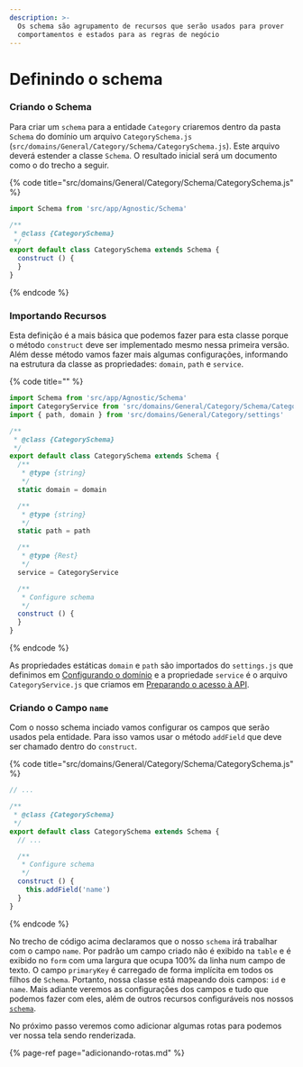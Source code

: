 ```yaml
---
description: >-
  Os schema são agrupamento de recursos que serão usados para prover
  comportamentos e estados para as regras de negócio
---
```


# Definindo o schema

### Criando o Schema

Para criar um `schema` para a entidade `Category` criaremos dentro da pasta `Schema` do domínio um arquivo `CategorySchema.js` \(`src/domains/General/Category/Schema/CategorySchema.js`\). Este arquivo deverá estender a classe `Schema`. O resultado inicial será um documento como o do trecho a seguir.

{% code title="src/domains/General/Category/Schema/CategorySchema.js" %}
```javascript
import Schema from 'src/app/Agnostic/Schema'

/**
 * @class {CategorySchema}
 */
export default class CategorySchema extends Schema {
  construct () {
  }
}

```
{% endcode %}

### Importando Recursos

Esta definição é a mais básica que podemos fazer para esta classe porque o método `construct` deve ser implementado mesmo nessa primeira versão. Além desse método vamos fazer mais algumas configurações, informando na estrutura da classe as propriedades: `domain`, `path` e `service`. 

{% code title="" %}
```javascript
import Schema from 'src/app/Agnostic/Schema'
import CategoryService from 'src/domains/General/Category/Schema/CategoryService'
import { path, domain } from 'src/domains/General/Category/settings'

/**
 * @class {CategorySchema}
 */
export default class CategorySchema extends Schema {
  /**
   * @type {string}
   */
  static domain = domain

  /**
   * @type {string}
   */
  static path = path

  /**
   * @type {Rest}
   */
  service = CategoryService

  /**
   * Configure schema
   */
  construct () {
  }
}

```
{% endcode %}

As propriedades estáticas `domain` e `path` são importados do `settings.js` que definimos em [Configurando o domínio](configurando-o-dominio.md) e a propriedade `service` é o arquivo `CategoryService.js` que criamos em [Preparando o acesso à API](criando-o-service.md).

### Criando o Campo `name`

Com o nosso schema inciado vamos configurar os campos que serão usados pela entidade. Para isso vamos usar o método `addField` que deve ser chamado dentro do `construct`.

{% code title="src/domains/General/Category/Schema/CategorySchema.js" %}
```javascript
// ...

/**
 * @class {CategorySchema}
 */
export default class CategorySchema extends Schema {
  // ...

  /**
   * Configure schema
   */
  construct () {
    this.addField('name')
  }
}

```
{% endcode %}

No trecho de código acima declaramos que o nosso `schema` irá trabalhar com o campo `name`.  Por padrão um campo criado não é exibido na `table` e é exibido no `form` com uma largura que ocupa 100% da linha num campo de texto. O campo `primaryKey` é carregado de forma implícita em todos os filhos de `Schema`. Portanto, nossa classe está mapeando dois campos: `id` e `name`. Mais adiante veremos as configurações dos campos e tudo que podemos fazer com eles, além de outros recursos configuráveis nos nossos [`schema`](../como-utilizar/schema.md).

No próximo passo veremos como adicionar algumas rotas para podemos ver nossa tela sendo renderizada.

{% page-ref page="adicionando-rotas.md" %}

